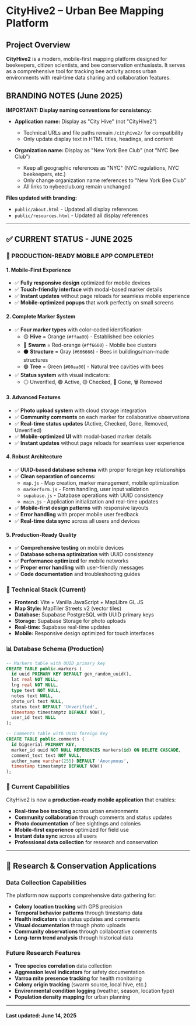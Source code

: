 # CityHive2 – Urban Bee Mapping Platform

## **Project Overview**

**CityHive2** is a modern, mobile-first mapping platform designed for beekeepers, citizen scientists, and bee conservation enthusiasts. It serves as a comprehensive tool for tracking bee activity across urban environments with real-time data sharing and collaboration features.

## **BRANDING NOTES (June 2025)**

**IMPORTANT: Display naming conventions for consistency:**

- **Application name:** Display as "City Hive" (not "CityHive2")
  - Technical URLs and file paths remain `/cityhive2/` for compatibility
  - Only update display text in HTML titles, headings, and content

- **Organization name:** Display as "New York Bee Club" (not "NYC Bee Club")
  - Keep all geographic references as "NYC" (NYC regulations, NYC beekeepers, etc.)
  - Only change organization name references to "New York Bee Club"
  - All links to nybeeclub.org remain unchanged

**Files updated with branding:**
- `public/about.html` - Updated all display references
- `public/resources.html` - Updated all display references

---

## **✅ CURRENT STATUS - JUNE 2025**

### **🎉 PRODUCTION-READY MOBILE APP COMPLETED!**

#### **1. Mobile-First Experience**

- ✅ **Fully responsive design** optimized for mobile devices
- ✅ **Touch-friendly interface** with modal-based marker details
- ✅ **Instant updates** without page reloads for seamless mobile experience
- ✅ **Mobile-optimized popups** that work perfectly on small screens

#### **2. Complete Marker System**

- ✅ **Four marker types** with color-coded identification:
  - 🟡 **Hive** = Orange (`#ffaa00`) - Established bee colonies
  - 🔴 **Swarm** = Red-orange (`#ff6600`) - Mobile bee clusters
  - ⚫ **Structure** = Gray (`#666666`) - Bees in buildings/man-made structures  
  - 🟢 **Tree** = Green (`#00aa00`) - Natural tree cavities with bees
- ✅ **Status system** with visual indicators:
  - ⚪ Unverified, 🟢 Active, 🟡 Checked, 🔴 Gone, 🗑️ Removed

#### **3. Advanced Features**

- ✅ **Photo upload system** with cloud storage integration
- ✅ **Community comments** on each marker for collaborative observations
- ✅ **Real-time status updates** (Active, Checked, Gone, Removed, Unverified)
- ✅ **Mobile-optimized UI** with modal-based marker details
- ✅ **Instant updates** without page reloads for seamless user experience

#### **4. Robust Architecture**

- ✅ **UUID-based database schema** with proper foreign key relationships
- ✅ **Clean separation of concerns:**
  - `map.js` - Map creation, marker management, mobile optimization
  - `markerform.js` - Form handling, user input validation
  - `supabase.js` - Database operations with UUID consistency
  - `main.js` - Application initialization and real-time updates
- ✅ **Mobile-first design patterns** with responsive layouts
- ✅ **Error handling** with proper mobile user feedback
- ✅ **Real-time data sync** across all users and devices

#### **5. Production-Ready Quality**

- ✅ **Comprehensive testing** on mobile devices
- ✅ **Database schema optimization** with UUID consistency
- ✅ **Performance optimized** for mobile networks
- ✅ **Proper error handling** with user-friendly messages
- ✅ **Code documentation** and troubleshooting guides

### **🔧 Technical Stack (Current)**

- **Frontend:** Vite + Vanilla JavaScript + MapLibre GL JS
- **Map Style:** MapTiler Streets v2 (vector tiles)
- **Database:** Supabase PostgreSQL with UUID primary keys
- **Storage:** Supabase Storage for photo uploads
- **Real-time:** Supabase real-time updates
- **Mobile:** Responsive design optimized for touch interfaces

### **📊 Database Schema (Production)**

```sql
-- Markers table with UUID primary key
CREATE TABLE public.markers (
  id uuid PRIMARY KEY DEFAULT gen_random_uuid(),
  lat real NOT NULL,
  lng real NOT NULL,
  type text NOT NULL,
  notes text NULL,
  photo_url text NULL,
  status text DEFAULT 'Unverified',
  timestamp timestamptz DEFAULT NOW(),
  user_id text NULL
);

-- Comments table with UUID foreign key
CREATE TABLE public.comments (
  id bigserial PRIMARY KEY,
  marker_id uuid NOT NULL REFERENCES markers(id) ON DELETE CASCADE,
  comment_text text NOT NULL,
  author_name varchar(255) DEFAULT 'Anonymous',
  timestamp timestamptz DEFAULT NOW()
);
```

### **🎯 Current Capabilities**

CityHive2 is now a **production-ready mobile application** that enables:

- **Real-time bee tracking** across urban environments
- **Community collaboration** through comments and status updates
- **Photo documentation** of bee sightings and colonies
- **Mobile-first experience** optimized for field use
- **Instant data sync** across all users
- **Professional data collection** for research and conservation

---

## **🔬 Research & Conservation Applications**

### **Data Collection Capabilities**

The platform now supports comprehensive data gathering for:

- **Colony location tracking** with GPS precision
- **Temporal behavior patterns** through timestamp data
- **Health indicators** via status updates and comments
- **Visual documentation** through photo uploads
- **Community observations** through collaborative comments
- **Long-term trend analysis** through historical data

### **Future Research Features**

- **Tree species correlation** data collection
- **Aggression level indicators** for safety documentation
- **Varroa mite presence tracking** for health monitoring
- **Colony origin tracking** (swarm source, local hive, etc.)
- **Environmental condition logging** (weather, season, location type)
- **Population density mapping** for urban planning

---

#### Last updated: June 14, 2025
